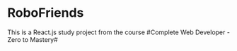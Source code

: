 # RoboFriends

This is a React.js study project from the course #Complete Web Developer - Zero to Mastery#
